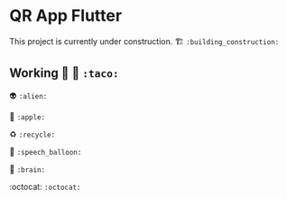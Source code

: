 # QR App Flutter

This project is currently under construction. :building_construction:  	```:building_construction:```

## Working :taco: 👷 ``:taco:``

:alien: ``:alien:``

:apple: ``:apple:``

:recycle: ``:recycle:``

:speech_balloon: ``:speech_balloon:``

:brain: ``:brain: ``

:octocat:  ``:octocat: ``
